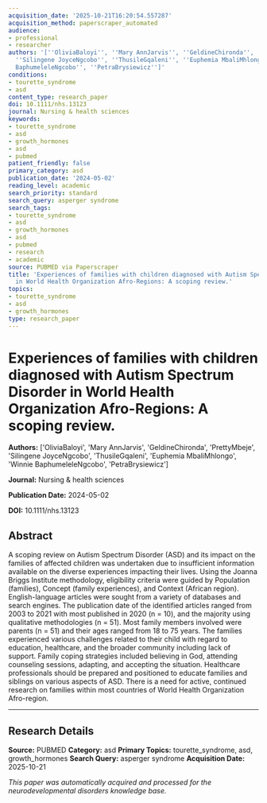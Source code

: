 ```yaml
---
acquisition_date: '2025-10-21T16:20:54.557287'
acquisition_method: paperscraper_automated
audience:
- professional
- researcher
authors: '[''OliviaBaloyi'', ''Mary AnnJarvis'', ''GeldineChironda'', ''PrettyMbeje'',
  ''Silingene JoyceNgcobo'', ''ThusileGqaleni'', ''Euphemia MbaliMhlongo'', ''Winnie
  BaphumeleleNgcobo'', ''PetraBrysiewicz'']'
conditions:
- tourette_syndrome
- asd
content_type: research_paper
doi: 10.1111/nhs.13123
journal: Nursing & health sciences
keywords:
- tourette_syndrome
- asd
- growth_hormones
- asd
- pubmed
patient_friendly: false
primary_category: asd
publication_date: '2024-05-02'
reading_level: academic
search_priority: standard
search_query: asperger syndrome
search_tags:
- tourette_syndrome
- asd
- growth_hormones
- asd
- pubmed
- research
- academic
source: PUBMED via Paperscraper
title: 'Experiences of families with children diagnosed with Autism Spectrum Disorder
  in World Health Organization Afro-Regions: A scoping review.'
topics:
- tourette_syndrome
- asd
- growth_hormones
type: research_paper
---
```


# Experiences of families with children diagnosed with Autism Spectrum Disorder in World Health Organization Afro-Regions: A scoping review.

**Authors:** ['OliviaBaloyi', 'Mary AnnJarvis', 'GeldineChironda', 'PrettyMbeje', 'Silingene JoyceNgcobo', 'ThusileGqaleni', 'Euphemia MbaliMhlongo', 'Winnie BaphumeleleNgcobo', 'PetraBrysiewicz']

**Journal:** Nursing & health sciences

**Publication Date:** 2024-05-02

**DOI:** 10.1111/nhs.13123

## Abstract

A scoping review on Autism Spectrum Disorder (ASD) and its impact on the families of affected children was undertaken due to insufficient information available on the diverse experiences impacting their lives. Using the Joanna Briggs Institute methodology, eligibility criteria were guided by Population (families), Concept (family experiences), and Context (African region). English-language articles were sought from a variety of databases and search engines. The publication date of the identified articles ranged from 2003 to 2021 with most published in 2020 (n = 10), and the majority using qualitative methodologies (n = 51). Most family members involved were parents (n = 51) and their ages ranged from 18 to 75 years. The families experienced various challenges related to their child with regard to education, healthcare, and the broader community including lack of support. Family coping strategies included believing in God, attending counseling sessions, adapting, and accepting the situation. Healthcare professionals should be prepared and positioned to educate families and siblings on various aspects of ASD. There is a need for active, continued research on families within most countries of World Health Organization Afro-region.

---

## Research Details

**Source:** PUBMED
**Category:** asd
**Primary Topics:** tourette_syndrome, asd, growth_hormones
**Search Query:** asperger syndrome
**Acquisition Date:** 2025-10-21

*This paper was automatically acquired and processed for the neurodevelopmental disorders knowledge base.*
